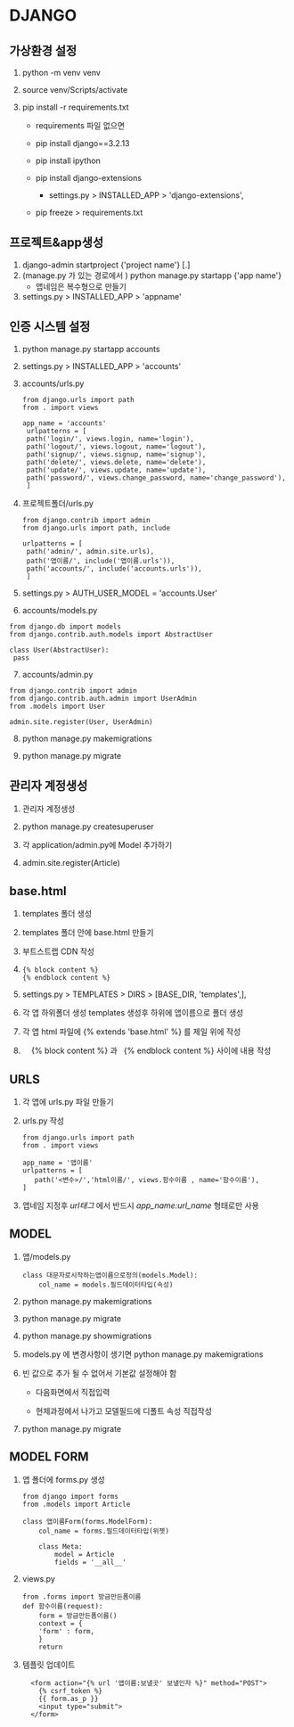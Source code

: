 # DJANGO

## 가상환경 설정

1. python -m venv venv

2. source venv/Scripts/activate

3. pip install -r requirements.txt
   
   - requirements 파일 없으면
   
   - pip install django==3.2.13
   
   - pip install ipython
   
   - pip install django-extensions
     
     - settings.py > INSTALLED_APP > 'django-extensions',
   
   - pip freeze > requirements.txt

## 프로젝트&app생성

1. django-admin startproject {'project name'} [.]
2. (manage.py 가 있는 경로에서 ) python manage.py startapp {'app name'}
   - 앱네임은 복수형으로 만들기
3. settings.py  > INSTALLED_APP >  'appname'

## 인증 시스템 설정

1. python manage.py startapp accounts

2. settings.py > INSTALLED_APP > 'accounts'

3. accounts/urls.py
   
   ```
   from django.urls import path
   from . import views
   
   app_name = 'accounts'
    urlpatterns = [
    path('login/', views.login, name='login'),
    path('logout/', views.logout, name='logout'),
    path('signup/', views.signup, name='signup'),
    path('delete/', views.delete, name='delete'),
    path('update/', views.update, name='update'),
    path('password/', views.change_password, name='change_password'),
    ]
   ```

4. 프로젝트폴더/urls.py
   
   ```
   from django.contrib import admin
   from django.urls import path, include
   
   urlpatterns = [
    path('admin/', admin.site.urls),
    path('앱이름/', include('앱이름.urls')),
    path('accounts/', include('accounts.urls')),
    ]
   ```

5. settings.py > AUTH_USER_MODEL = 'accounts.User'

6. accounts/models.py

```
from django.db import models
from django.contrib.auth.models import AbstractUser

class User(AbstractUser):
 pass
```

7. accounts/admin.py

```
from django.contrib import admin
from django.contrib.auth.admin import UserAdmin
from .models import User

admin.site.register(User, UserAdmin)
```

8. python manage.py makemigrations

9. python manage.py migrate

## 관리자 계정생성

1. 관리자 계정생성

2. python manage.py createsuperuser

3. 각 application/admin.py에 Model 추가하기

4. admin.site.register(Article)

## base.html

1. templates 폴더 생성

2. templates 폴더 안에 base.html 만들기

3. 부트스트랩 CDN 작성

4. ```
   {% block content %}
   {% endblock content %}
   ```

5. settings.py > TEMPLATES > DIRS > [BASE_DIR, 'templates',],

6. 각 앱 하위폴더 생성 templates 생성후 하위에 앱이름으로 폴더 생성

7. 각 앱 html 파일에 {% extends 'base.html' %} 를 제일 위에 작성

8.     {% block content %} 과   {% endblock content %} 사이에 내용 작성

## URLS

1. 각 앱에 urls.py 파일 만들기

2. urls.py 작성
   
   ```
   from django.urls import path
   from . import views
   
   app_name = '앱이름'
   urlpatterns = [
      path('<변수>/','html이름/', views.함수이름 , name='함수이름'),
   ]
   ```

3. 앱네임 지정후 *url태그* 에서 반드시 *app_name:url_name* 형태로만 사용

## MODEL

1. 앱/models.py
   
   ```
   class 대문자로시작하는앱이름으로정의(models.Model):
       col_name = models.필드데이터타입(속성)
   ```

2. python manage.py makemigrations

3. python manage.py migrate

4. python manage.py showmigrations

5. models.py 에 변경사항이 생기면 python manage.py makemigrations

6. 빈 값으로 추가 될 수 없어서 기본값 설정해야 함
   
   - 다음화면에서 직접입력
   
   - 현제과정에서 나가고 모델필드에 디폴트 속성 직접작성

7. python manage.py migrate

## MODEL FORM

1. 앱 폴더에 forms.py 생성
   
   ```
   from django import forms
   from .models import Article
   
   class 앱이름Form(forms.ModelForm):
       col_name = forms.필드데이터타입(위젯)
   
       class Meta:
           model = Article
           fields = '__all__'
   ```

2. views.py
   
   ```
   from .forms import 방금만든폼이름
   def 함수이름(request):
       form = 방금만든폼이름()
       context = {
       'form' : form,
       }
       return
   ```

3. 템플릿 업데이트
   
   ```
     <form action="{% url '앱이름:보낼곳' 보낼인자 %}" method="POST">
       {% csrf_token %}
       {{ form.as_p }}
       <input type="submit">
     </form>
   ```
